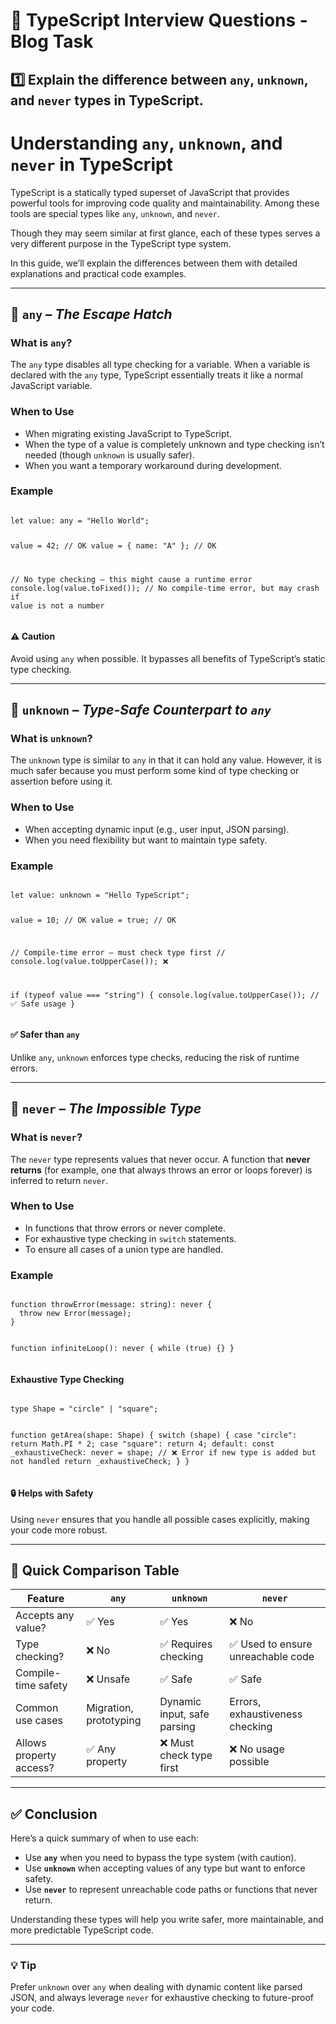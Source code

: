 # 🎯 TypeScript Interview Questions - Blog Task

## 1️⃣ Explain the difference between <code>any</code>, <code>unknown</code>, and <code>never</code> types in TypeScript.

<h1>Understanding <code>any</code>, <code>unknown</code>, and <code>never</code> in TypeScript</h1>

<p>TypeScript is a statically typed superset of JavaScript that provides powerful tools for improving code quality and maintainability. Among these tools are special types like <code>any</code>, <code>unknown</code>, and <code>never</code>.</p>

<p>Though they may seem similar at first glance, each of these types serves a very different purpose in the TypeScript type system.</p>

<p>In this guide, we’ll explain the differences between them with detailed explanations and practical code examples.</p>

<hr />

<h2>🔹 <code>any</code> – <em>The Escape Hatch</em></h2>

<h3>What is <code>any</code>?</h3>
<p>The <code>any</code> type disables all type checking for a variable. When a variable is declared with the <code>any</code> type, TypeScript essentially treats it like a normal JavaScript variable.</p>

<h3>When to Use</h3>
<ul>
  <li>When migrating existing JavaScript to TypeScript.</li>
  <li>When the type of a value is completely unknown and type checking isn’t needed (though <code>unknown</code> is usually safer).</li>
  <li>When you want a temporary workaround during development.</li>
</ul>

<h3>Example</h3>
<pre><code class="language-ts">
let value: any = "Hello World";

value = 42;            // OK
value = { name: "A" }; // OK

// No type checking — this might cause a runtime error
console.log(value.toFixed()); // No compile-time error, but may crash if value is not a number
</code></pre>

<h4>⚠️ Caution</h4>
<p>Avoid using <code>any</code> when possible. It bypasses all benefits of TypeScript’s static type checking.</p>

<hr />

<h2>🔹 <code>unknown</code> – <em>Type-Safe Counterpart to <code>any</code></em></h2>

<h3>What is <code>unknown</code>?</h3>
<p>The <code>unknown</code> type is similar to <code>any</code> in that it can hold any value. However, it is much safer because you must perform some kind of type checking or assertion before using it.</p>

<h3>When to Use</h3>
<ul>
  <li>When accepting dynamic input (e.g., user input, JSON parsing).</li>
  <li>When you need flexibility but want to maintain type safety.</li>
</ul>

<h3>Example</h3>
<pre><code class="language-ts">
let value: unknown = "Hello TypeScript";

value = 10;     // OK
value = true;   // OK

// Compile-time error — must check type first
// console.log(value.toUpperCase()); ❌

if (typeof value === "string") {
  console.log(value.toUpperCase()); // ✅ Safe usage
}
</code></pre>

<h4>✅ Safer than <code>any</code></h4>
<p>Unlike <code>any</code>, <code>unknown</code> enforces type checks, reducing the risk of runtime errors.</p>

<hr />

<h2>🔹 <code>never</code> – <em>The Impossible Type</em></h2>

<h3>What is <code>never</code>?</h3>
<p>The <code>never</code> type represents values that never occur. A function that <strong>never returns</strong> (for example, one that always throws an error or loops forever) is inferred to return <code>never</code>.</p>

<h3>When to Use</h3>
<ul>
  <li>In functions that throw errors or never complete.</li>
  <li>For exhaustive type checking in <code>switch</code> statements.</li>
  <li>To ensure all cases of a union type are handled.</li>
</ul>

<h3>Example</h3>
<pre><code class="language-ts">
function throwError(message: string): never {
  throw new Error(message);
}

function infiniteLoop(): never {
  while (true) {}
}
</code></pre>

<h4>Exhaustive Type Checking</h4>
<pre><code class="language-ts">
type Shape = "circle" | "square";

function getArea(shape: Shape) {
  switch (shape) {
    case "circle":
      return Math.PI * 2;
    case "square":
      return 4;
    default:
      const _exhaustiveCheck: never = shape; // ❌ Error if new type is added but not handled
      return _exhaustiveCheck;
  }
}
</code></pre>

<h4>🔒 Helps with Safety</h4>
<p>Using <code>never</code> ensures that you handle all possible cases explicitly, making your code more robust.</p>

<hr />

<h2>🔁 Quick Comparison Table</h2>

<table>
  <thead>
    <tr>
      <th>Feature</th>
      <th><code>any</code></th>
      <th><code>unknown</code></th>
      <th><code>never</code></th>
    </tr>
  </thead>
  <tbody>
    <tr>
      <td>Accepts any value?</td>
      <td>✅ Yes</td>
      <td>✅ Yes</td>
      <td>❌ No</td>
    </tr>
    <tr>
      <td>Type checking?</td>
      <td>❌ No</td>
      <td>✅ Requires checking</td>
      <td>✅ Used to ensure unreachable code</td>
    </tr>
    <tr>
      <td>Compile-time safety</td>
      <td>❌ Unsafe</td>
      <td>✅ Safe</td>
      <td>✅ Safe</td>
    </tr>
    <tr>
      <td>Common use cases</td>
      <td>Migration, prototyping</td>
      <td>Dynamic input, safe parsing</td>
      <td>Errors, exhaustiveness checking</td>
    </tr>
    <tr>
      <td>Allows property access?</td>
      <td>✅ Any property</td>
      <td>❌ Must check type first</td>
      <td>❌ No usage possible</td>
    </tr>
  </tbody>
</table>

<hr />

<h2>✅ Conclusion</h2>

<p>Here’s a quick summary of when to use each:</p>

<ul>
  <li>Use <strong><code>any</code></strong> when you need to bypass the type system (with caution).</li>
  <li>Use <strong><code>unknown</code></strong> when accepting values of any type but want to enforce safety.</li>
  <li>Use <strong><code>never</code></strong> to represent unreachable code paths or functions that never return.</li>
</ul>

<p>Understanding these types will help you write safer, more maintainable, and more predictable TypeScript code.</p>

<hr />

<h3>💡 Tip</h3>
<p>Prefer <code>unknown</code> over <code>any</code> when dealing with dynamic content like parsed JSON, and always leverage <code>never</code> for exhaustive checking to future-proof your code.</p>
